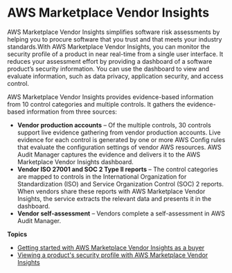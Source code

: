 # AWS Marketplace Vendor Insights<a name="buyer-vendor-insights"></a>

AWS Marketplace Vendor Insights simplifies software risk assessments by helping you to procure software that you trust and that meets your industry standards\.With AWS Marketplace Vendor Insights, you can monitor the security profile of a product in near real\-time from a single user interface\. It reduces your assessment effort by providing a dashboard of a software product’s security information\. You can use the dashboard to view and evaluate information, such as data privacy, application security, and access control\. 

AWS Marketplace Vendor Insights provides evidence\-based information from 10 control categories and multiple controls\. It gathers the evidence\-based information from three sources: 
+ **Vendor production accounts** – Of the multiple controls, 30 controls support live evidence gathering from vendor production accounts\. Live evidence for each control is generated by one or more AWS Config rules that evaluate the configuration settings of vendor AWS resources\. AWS Audit Manager captures the evidence and delivers it to the AWS Marketplace Vendor Insights dashboard\. 
+ **Vendor ISO 27001 and SOC 2 Type II reports** – The control categories are mapped to controls in the International Organization for Standardization \(ISO\) and Service Organization Control \(SOC\) 2 reports\. When vendors share these reports with AWS Marketplace Vendor Insights, the service extracts the relevant data and presents it in the dashboard\.
+ **Vendor self\-assessment** – Vendors complete a self\-assessment in AWS Audit Manager\. 

**Topics**
+ [Getting started with AWS Marketplace Vendor Insights as a buyer](buyer-vendor-insights-getting-started.md)
+ [Viewing a product's security profile with AWS Marketplace Vendor Insights](buyer-vendor-view-profile.md)